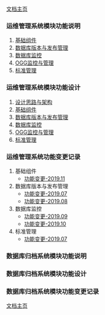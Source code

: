 <link href="../zoe_docs.css" rel="stylesheet" type="text/css" />

[文档主页](../index.html)

###	运维管理系统模块功能说明
1.	[基础组件](basic_component_desc.html)
2.	[数据库版本与发布管理](database_version_release_desc.html)
3.	[数据库监控](database_monitor_desc.html)
4.	[OGG监控与管理](ogg_monitor_desc.html)
5.	[标准管理](standard_manage_desc.html)
###	运维管理系统模块功能设计
1.	[设计思路与架构](design_thinking_architecture_design.html)
2.	[基础组件](basic_component_design.html)
3.	[数据库版本与发布管理](database_version_release_design.html)
4.	[数据库监控](database_monitor_design.html)
5.	[OGG监控与管理](ogg_monitor_design.html)
6.	[标准管理](standard_manage_design.html)
###	运维管理系统功能变更记录
1.	基础组件
	*	[功能变更-2019.11](database_version_release/change_2019.11.html)
2.	数据库版本与发布管理
	*	[功能变更-2019.07](database_version_release/change_2019.07.html)
	*	[功能变更-2019.08](database_version_release/change_2019.08.html)
4.	数据库监控
	*	[功能变更-2019.09](database_version_release/change_2019.09.html)
	*	[功能变更-2019.10](database_version_release/change_2019.10.html)
6.	标准管理
	*	[功能变更-2019.07](standard_manage/change_2019.07.html)
###	数据库归档系统模块功能说明
###	数据库归档系统模块功能设计
###	数据库归档系统模块功能变更记录
[文档主页](../index.html)

